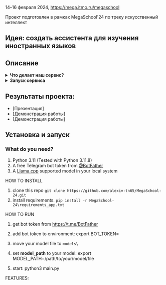14–16 февраля 2024, https://mega.itmo.ru/megaschool

Проект подготовлен в рамках MegaSchool'24 по треку искусственный интеллект

## Идея: создать ассистента для изучения иностранных языков

## Описание

<details><summary><b>Что делает наш сервис?</b></summary>

</details>

<details><summary><b>Запуск сервиса</b></summary>


</details>


## Результаты проекта:

- [Презентация]
- [Демонстрация работы]
- [Демонстрация работы]

## Установка и запуск


### What do you need? 
1. Python 3.11 (Tested with Python 3.11.8)
2. A free Telegram bot token from [@BotFather](https://t.me/BotFather)
3. A [Llama.cpp](https://github.com/ggerganov/llama.cpp) supported model in your local system

HOW TO INSTALL
1) clone this repo  `git clone https://github.com/alexiv-tn65/MegaSchool-24.git`
2) install requirements.  `pip install -r MegaSchool-24\requirements_app.txt`


HOW TO RUN
1) get bot token from https://t.me/BotFather
2) add bot token to environment:
export BOT_TOKEN=<Your Telegram bot token>

3) move your model file to `models\`
4) set **model_path** to your model: 
export MODEL_PATH=/path/to/your/model/file

5) start: python3 main.py

FEATURES: